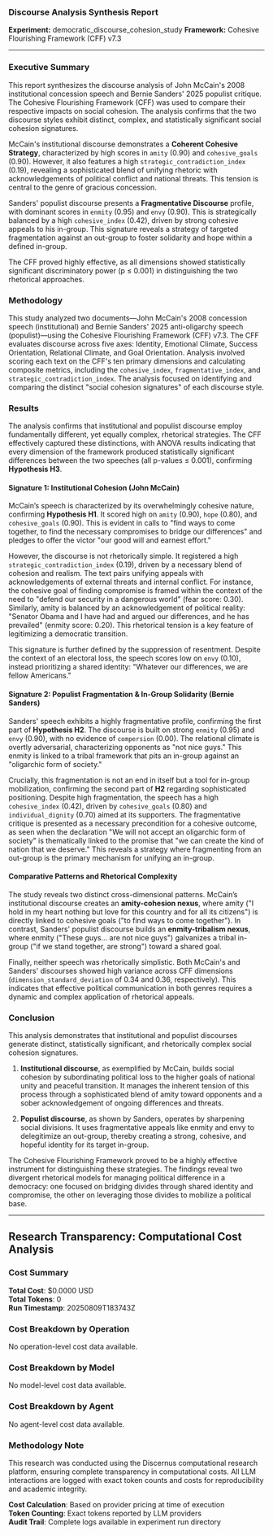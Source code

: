 ### **Discourse Analysis Synthesis Report**

**Experiment:** democratic_discourse_cohesion_study
**Framework:** Cohesive Flourishing Framework (CFF) v7.3

---

### **Executive Summary**

This report synthesizes the discourse analysis of John McCain's 2008 institutional concession speech and Bernie Sanders' 2025 populist critique. The Cohesive Flourishing Framework (CFF) was used to compare their respective impacts on social cohesion. The analysis confirms that the two discourse styles exhibit distinct, complex, and statistically significant social cohesion signatures.

McCain's institutional discourse demonstrates a **Coherent Cohesive Strategy**, characterized by high scores in `amity` (0.90) and `cohesive_goals` (0.90). However, it also features a high `strategic_contradiction_index` (0.19), revealing a sophisticated blend of unifying rhetoric with acknowledgements of political conflict and national threats. This tension is central to the genre of gracious concession.

Sanders' populist discourse presents a **Fragmentative Discourse** profile, with dominant scores in `enmity` (0.95) and `envy` (0.90). This is strategically balanced by a high `cohesive_index` (0.42), driven by strong cohesive appeals to his in-group. This signature reveals a strategy of targeted fragmentation against an out-group to foster solidarity and hope within a defined in-group.

The CFF proved highly effective, as all dimensions showed statistically significant discriminatory power (p ≤ 0.001) in distinguishing the two rhetorical approaches.

### **Methodology**

This study analyzed two documents—John McCain's 2008 concession speech (institutional) and Bernie Sanders' 2025 anti-oligarchy speech (populist)—using the Cohesive Flourishing Framework (CFF) v7.3. The CFF evaluates discourse across five axes: Identity, Emotional Climate, Success Orientation, Relational Climate, and Goal Orientation. Analysis involved scoring each text on the CFF's ten primary dimensions and calculating composite metrics, including the `cohesive_index`, `fragmentative_index`, and `strategic_contradiction_index`. The analysis focused on identifying and comparing the distinct "social cohesion signatures" of each discourse style.

### **Results**

The analysis confirms that institutional and populist discourse employ fundamentally different, yet equally complex, rhetorical strategies. The CFF effectively captured these distinctions, with ANOVA results indicating that every dimension of the framework produced statistically significant differences between the two speeches (all p-values ≤ 0.001), confirming **Hypothesis H3**.

#### **Signature 1: Institutional Cohesion (John McCain)**

McCain’s speech is characterized by its overwhelmingly cohesive nature, confirming **Hypothesis H1**. It scored high on `amity` (0.90), `hope` (0.80), and `cohesive_goals` (0.90). This is evident in calls to "find ways to come together, to find the necessary compromises to bridge our differences" and pledges to offer the victor "our good will and earnest effort."

However, the discourse is not rhetorically simple. It registered a high `strategic_contradiction_index` (0.19), driven by a necessary blend of cohesion and realism. The text pairs unifying appeals with acknowledgements of external threats and internal conflict. For instance, the cohesive goal of finding compromise is framed within the context of the need to "defend our security in a dangerous world" (fear score: 0.30). Similarly, amity is balanced by an acknowledgement of political reality: "Senator Obama and I have had and argued our differences, and he has prevailed" (enmity score: 0.20). This rhetorical tension is a key feature of legitimizing a democratic transition.

This signature is further defined by the suppression of resentment. Despite the context of an electoral loss, the speech scores low on `envy` (0.10), instead prioritizing a shared identity: "Whatever our differences, we are fellow Americans."

#### **Signature 2: Populist Fragmentation & In-Group Solidarity (Bernie Sanders)**

Sanders' speech exhibits a highly fragmentative profile, confirming the first part of **Hypothesis H2**. The discourse is built on strong `enmity` (0.95) and `envy` (0.90), with no evidence of `compersion` (0.00). The relational climate is overtly adversarial, characterizing opponents as "not nice guys." This enmity is linked to a tribal framework that pits an in-group against an "oligarchic form of society."

Crucially, this fragmentation is not an end in itself but a tool for in-group mobilization, confirming the second part of **H2** regarding sophisticated positioning. Despite high fragmentation, the speech has a high `cohesive_index` (0.42), driven by `cohesive_goals` (0.80) and `individual_dignity` (0.70) aimed at its supporters. The fragmentative critique is presented as a necessary precondition for a cohesive outcome, as seen when the declaration "We will not accept an oligarchic form of society" is thematically linked to the promise that "we can create the kind of nation that we deserve." This reveals a strategy where fragmenting from an out-group is the primary mechanism for unifying an in-group.

#### **Comparative Patterns and Rhetorical Complexity**

The study reveals two distinct cross-dimensional patterns. McCain’s institutional discourse creates an **amity-cohesion nexus**, where amity ("I hold in my heart nothing but love for this country and for all its citizens") is directly linked to cohesive goals ("to find ways to come together"). In contrast, Sanders' populist discourse builds an **enmity-tribalism nexus**, where enmity ("These guys... are not nice guys") galvanizes a tribal in-group ("if we stand together, are strong") toward a shared goal.

Finally, neither speech was rhetorically simplistic. Both McCain's and Sanders' discourses showed high variance across CFF dimensions (`dimension_standard_deviation` of 0.34 and 0.36, respectively). This indicates that effective political communication in both genres requires a dynamic and complex application of rhetorical appeals.

### **Conclusion**

This analysis demonstrates that institutional and populist discourses generate distinct, statistically significant, and rhetorically complex social cohesion signatures.

1.  **Institutional discourse**, as exemplified by McCain, builds social cohesion by subordinating political loss to the higher goals of national unity and peaceful transition. It manages the inherent tension of this process through a sophisticated blend of amity toward opponents and a sober acknowledgement of ongoing differences and threats.

2.  **Populist discourse**, as shown by Sanders, operates by sharpening social divisions. It uses fragmentative appeals like enmity and envy to delegitimize an out-group, thereby creating a strong, cohesive, and hopeful identity for its target in-group.

The Cohesive Flourishing Framework proved to be a highly effective instrument for distinguishing these strategies. The findings reveal two divergent rhetorical models for managing political difference in a democracy: one focused on bridging divides through shared identity and compromise, the other on leveraging those divides to mobilize a political base.

---

## Research Transparency: Computational Cost Analysis

### Cost Summary
**Total Cost**: $0.0000 USD  
**Total Tokens**: 0  
**Run Timestamp**: 20250809T183743Z  

### Cost Breakdown by Operation
No operation-level cost data available.

### Cost Breakdown by Model
No model-level cost data available.

### Cost Breakdown by Agent
No agent-level cost data available.

### Methodology Note
This research was conducted using the Discernus computational research platform, ensuring complete transparency in computational costs. All LLM interactions are logged with exact token counts and costs for reproducibility and academic integrity.

**Cost Calculation**: Based on provider pricing at time of execution  
**Token Counting**: Exact tokens reported by LLM providers  
**Audit Trail**: Complete logs available in experiment run directory  

